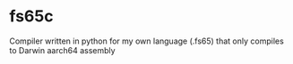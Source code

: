 # fs65c

Compiler written in python for my own language (.fs65) that only compiles to Darwin aarch64 assembly
